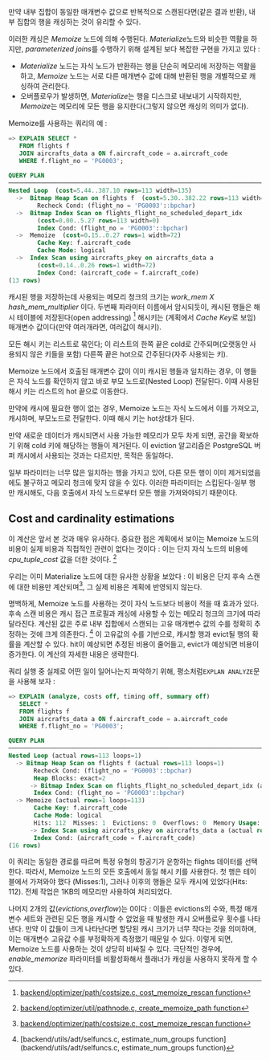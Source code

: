만약 내부 집합이 동일한 매개변수 값으로 반복적으로 스캔된다면(같은 결과 반환), 내부 집합의 행을 캐싱하는 것이 유리할 수 있다.

이러한 캐싱은 *Memoize* 노드에 의해 수행된다. *Materialize*노드와 비슷한 역활을 하지만, *parameterized joins*를 수행하기 위해 설계된 보다 복잡한 구현을 가지고 있다 :

- *Materialize* 노드는 자식 노드가 반환하는 행을 단순히 메모리에 저장하는 역활을 하고, *Memoize* 노드는 서로 다른 매개변수 값에 대해 반환된 행을 개별적으로 캐싱하여 관리한다.
- 오버플로우가 발생하면, *Materialize*는 행을 디스크로 내보내기 시작하지만, *Memoize*는 메모리에 모든 행을 유지한다(그렇지 않으면 캐싱의 의미가 없다).


Memoize를 사용하는 쿼리의 예 : 

```sql
=> EXPLAIN SELECT * 
   FROM flights f 
   JOIN aircrafts_data a ON f.aircraft_code = a.aircraft_code 
   WHERE f.flight_no = 'PG0003';
   
QUERY PLAN
────────────────────────────────────────────────────────────────────────────
Nested Loop  (cost=5.44..387.10 rows=113 width=135)
  ->  Bitmap Heap Scan on flights f  (cost=5.30..382.22 rows=113 width=63)
        Recheck Cond: (flight_no = 'PG0003'::bpchar)
  ->  Bitmap Index Scan on flights_flight_no_scheduled_depart_idx  
        (cost=0.00..5.27 rows=113 width=0)
        Index Cond: (flight_no = 'PG0003'::bpchar)
  ->  Memoize  (cost=0.15..0.27 rows=1 width=72)
        Cache Key: f.aircraft_code
        Cache Mode: logical
  ->  Index Scan using aircrafts_pkey on aircrafts_data a  
        (cost=0.14..0.26 rows=1 width=72)
        Index Cond: (aircraft_code = f.aircraft_code)
(13 rows)
```

캐시된 행을 저장하는데 사용되는 메모리 청크의 크기는 *work_mem X hash_mem_multiplier*
이다.  두번째 파라미터 이름에서 암시되듯이, 캐시된 행들은 해시 테이블에 저장된다(open addressing) [^2]
해시키는 (계획에서 *Cache Key*로 보임) 매개변수 값이다(만약 여러개라면, 여러값이 해시키).

모든 해시 키는 리스트로 묶인다; 이 리스트의 한쪽 끝은 cold로 간주되며(오랫동안 사용되지 않은 키들을 포함) 다른쪽 끝은 hot으로 간주된다(자주 사용되는 키).

Memoize 노드에서 호출된 매개변수 값이 이미 캐시된 행들과 일치하는 경우, 이 행들은 자식 노드를 확인하지 않고 바로 부모 노드로(Nested Loop) 전달된다. 이때 사용된 해시 키는 리스트의 hot 끝으로 이동한다.

만약에 캐시에 필요한 행이 없는 경우, Memoize 노드는 자식 노드에서 이를 가져오고, 캐시하며, 부모노드로 전달한다. 이때 해시 키는 hot상태가 된다.

만약 새로운 데이터가 캐시되면서 사용 가능한 메모리가 모두 차게 되면, 공간을 확보하기 위해 cold 키에 해당하는 행들이 제거된다. 이 eviction 알고리즘은 PostgreSQL 버퍼 캐시에서 사용되는 것과는 다르지만, 목적은 동일하다.

일부 파라미터는 너무 많은 일치하는 행을 가지고 있어, 다른 모든 행이 이미 제거되었음에도 불구하고 메모리 청크에 맞지 않을 수 있다. 
이러한 파라미터는 스킵된다-일부 행만 캐시해도, 다음 호출에서 자식 노드로부터 모든 행을 가져와야되기 때문이다.


## Cost and cardinality estimations
이 계산은 앞서 본 것과 매우 유사하다. 중요한 점은 계획에서 보이는 Memoize 노드의 비용이 실제 비용과 직접적인 관련이 없다는 것이다 : 이는 단지 자식 노드의 비용에 *cpu_tuple_cost* 값을 더한 것이다. [^1]

우리는 이미 Materialize 노드에 대한 유사한 상황을 보았다 : 이 비용은 단지 후속 스캔에 대한 비용만 계산되며[^2], 그 실제 비용은 계획에 반영되지 않는다.

명백하게, Memoize 노드를 사용하는 것이 자식 노드보다 비용이 적을 때 효과가 있다. 후속 스캔 비용은  캐시 접근 프로필과 캐싱에 사용할 수 있는 메모리 청크의 크기에 따라 달라진다.
계산된 값은 주로 내부 집합에서 스캔되는 고유 매개변수 값의 수를 정확히 추정하는 것에 크게 의존한다. [^3]
이 고유값의 수를 기반으로, 캐시할 행과 evict될 행의 확률을 계산할 수 있다. hit이 예상되면 추정된 비용이 줄어들고, evict가 예상되면 비용이 증가한다. 이 계산의 자세한 내용은 생략한다.


쿼리 실행 중 실제로 어떤 일이 일어나는지 파악하기 위해, 평소처럼`EXPLAN ANALYZE`문을 사용해 보자 : 

```sql
=> EXPLAIN (analyze, costs off, timing off, summary off)
   SELECT * 
   FROM flights f
   JOIN aircrafts_data a ON f.aircraft_code = a.aircraft_code
   WHERE f.flight_no = 'PG0003';

QUERY PLAN
────────────────────────────────────────────────────────────────────────────
Nested Loop (actual rows=113 loops=1)
  -> Bitmap Heap Scan on flights f (actual rows=113 loops=1)
       Recheck Cond: (flight_no = 'PG0003'::bpchar)
       Heap Blocks: exact=2
	  -> Bitmap Index Scan on flights_flight_no_scheduled_depart_idx (actual rows=113 loops=1)
       Index Cond: (flight_no = 'PG0003'::bpchar)
  -> Memoize (actual rows=1 loops=113)
       Cache Key: f.aircraft_code
       Cache Mode: logical
       Hits: 112  Misses: 1  Evictions: 0  Overflows: 0  Memory Usage: 1kB
	  -> Index Scan using aircrafts_pkey on aircrafts_data a (actual rows=1 loops=1)
       Index Cond: (aircraft_code = f.aircraft_code)
(16 rows)
```

이 쿼리는 동일한 경로를 따르며 특정 유형의 항공기가 운항하는 flights 데이터를 선택한다. 따라서, Memoize 노드의 모든 호출에서 동일 해시 키를 사용한다.
첫 행은 테이블에서 가져와야 했다 (Misses:1), 그러나 이후의 행들은 모두 캐시에 있었다(Hits: 112).
전체 작업은 1KB의 메모리만 사용하여 처리되었다.

나머지 2개의 값(*evictions*,*overflow*)는 0이다 : 이들은 evictions의 수와, 특정 매개변수 세트와 관련된 모든 행을 캐시할 수 없었을 때 발생한 캐시 오버플로우 횟수를 나타낸다.
만약 이 값들이 크게 나타난다면 할당된 캐시 크기가 너무 작다는 것을 의미하며, 이는 매개변수 고유값 수를 부정확하게 측정했기 때문일 수 있다. 이렇게 되면, Memoize 노드를 사용하는 것이 상당히 비싸질 수 있다.
극단적인 경우에, *enable_memorize* 파라미터를 비활성화해서 플래너가 캐싱을 사용하지 못하게 할 수 있다.




[^1]:[backend/optimizer/util/pathnode.c, create_memoize_path function](https://git.postgresql.org/gitweb/?p=postgresql.git;a=blob;f=src/backend/optimizer/util/pathnode.c;hb=REL_14_STABLE)

[^2]:[backend/optimizer/path/costsize.c, cost_memoize_rescan function](https://git.postgresql.org/gitweb/?p=postgresql.git;a=blob;f=src/backend/optimizer/path/costsize.c;hb=REL_14_STABLE)

[^3]:[backend/utils/adt/selfuncs.c, estimate_num_groups function](backend/utils/adt/selfuncs.c, estimate_num_groups function)


[^1]:[backend/executor/nodeMemoize.c](https://git.postgresql.org/gitweb/?p=postgresql.git;a=blob;f=src/backend/executor/nodeMemoize.c;hb=REL_14_STABLE)

[^2]:[include/lib/simplehash.h](https://git.postgresql.org/gitweb/?p=postgresql.git;a=blob;f=src/include/lib/simplehash.h;hb=REL_14_STABLE)